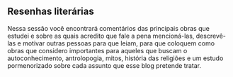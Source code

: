 ## Resenhas literárias

Nessa sessão você encontrará comentários das principais obras que estudei e sobre as quais acredito que fale a pena mencioná-las, descrevê-las e motivar outras pessoas para que leiam, para que coloquem como obras que considero importantes para aqueles que buscam o autoconhecimento, antrolopogia, mitos, história das religiões e um estudo pormenorizado sobre cada assunto que esse blog pretende tratar.
